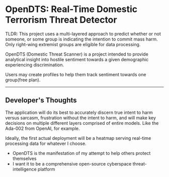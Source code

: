# OpenDTS: Real-Time Domestic Terrorism Threat Detector

TLDR: This project uses a multi-layered approach to predict whether or not someone, or some group is indicating the intention to commit mass harm. Only right-wing extremist groups are eligible for data processing.

OpenDTS (Domestic Threat Scanner) is a project intended to provide analytical insight into hostile sentiment towards a given demographic experiencing discrimination.

Users may create profiles to help them track sentiment towards one group(free plan).

---

## Developer's Thoughts

The application will do its best to accurately discern true intent to harm versus sarcasm, frustration without the intent to harm, and will make key decisions on multiple different layers comprised of entire models. Like the Ada-002 from OpenAI, for example.

Ideally, the first actual deployment will be a heatmap serving real-time processing data for whatever I choose.

- OpenDTS is the manifestation of my attempt to help others protect themselves
- I want it to be a comprehensive open-source cyberspace threat-intelligence platform
